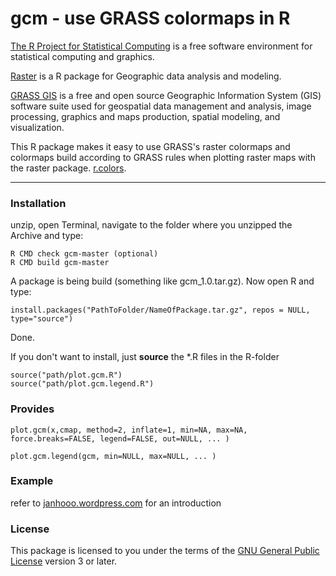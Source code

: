 # gcm - use GRASS colormaps in R

[The R Project for Statistical Computing](www.r-project.org/) is a free software environment for statistical computing and graphics.

[Raster](cran.r-project.org/web/packages/raster/‎) is a R package for Geographic data analysis and modeling.

[GRASS GIS](http://grass.osgeo.org/) is a free and open source Geographic Information System (GIS) software suite used for geospatial data management and analysis, image processing, graphics and maps production, spatial modeling, and visualization.

This R package makes it easy to use GRASS's raster colormaps and colormaps build according to GRASS rules when plotting raster maps with the raster package. [r.colors](http://grass.osgeo.org/grass64/manuals/r.colors.html).

----

### Installation
unzip, 
open Terminal, navigate to the folder where you unzipped the Archive and type:

```
R CMD check gcm-master (optional)
R CMD build gcm-master
```

A package is being build (something like gcm_1.0.tar.gz). Now open R and type:
```
install.packages("PathToFolder/NameOfPackage.tar.gz", repos = NULL, type="source")
```
Done.


If you don't want to install, just **source** the *.R files in the R-folder
```
source("path/plot.gcm.R")
source("path/plot.gcm.legend.R")
```

### Provides
```
plot.gcm(x,cmap, method=2, inflate=1, min=NA, max=NA, force.breaks=FALSE, legend=FALSE, out=NULL, ... )
```
```
plot.gcm.legend(gcm, min=NULL, max=NULL, ... )
```


### Example

refer to [janhooo.wordpress.com](http://janhooo.wordpress.com/2013/11/20/gcm-use-grass-colormaps-in-r-raster-plots/) for an introduction



### License

This package is licensed to you under the terms of the [GNU General Public License](http://www.gnu.org/licenses/gpl.html) version 3 or later.
